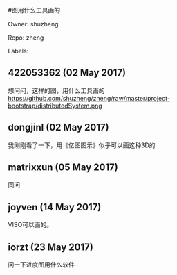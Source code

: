 #图用什么工具画的

Owner: shuzheng

Repo: zheng

Labels: 

## 422053362 (02 May 2017)

想问问，这样的图，用什么工具画的
https://github.com/shuzheng/zheng/raw/master/project-bootstrap/distributedSystem.png

## dongjinl (02 May 2017)

我刚刚看了一下，用《亿图图示》似乎可以画这种3D的

## matrixxun (05 May 2017)

同问

## joyven (14 May 2017)

VISO可以画的。

## iorzt (23 May 2017)

问一下进度图用什么软件

